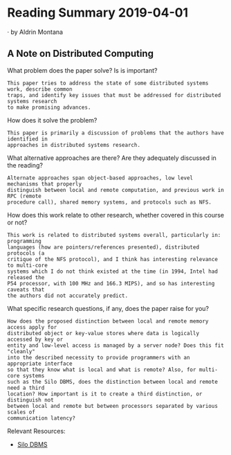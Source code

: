 # Reading Summary 2019-04-01

&middot; by Aldrin Montana

## A Note on Distributed Computing

What problem does the paper solve? Is is important?
  
    This paper tries to address the state of some distributed systems work, describe common
    traps, and identify key issues that must be addressed for distributed systems research
    to make promising advances.

How does it solve the problem?

    This paper is primarily a discussion of problems that the authors have identified in
    approaches in distributed systems research.
  
What alternative approaches are there? Are they adequately discussed in the reading?
  
    Alternate approaches span object-based approaches, low level mechanisms that properly
    distinguish between local and remote computation, and previous work in RPC (remote
    procedure call), shared memory systems, and protocols such as NFS.
  
How does this work relate to other research, whether covered in this course or not?

    This work is related to distributed systems overall, particularly in: programming
    languages (how are pointers/references presented), distributed protocols (a
    critique of the NFS protocol), and I think has interesting relevance to multi-core
    systems which I do not think existed at the time (in 1994, Intel had released the
    P54 processor, with 100 MHz and 166.3 MIPS), and so has interesting caveats that
    the authors did not accurately predict.

What specific research questions, if any, does the paper raise for you?

    How does the proposed distinction between local and remote memory access apply for
    distributed object or key-value stores where data is logically accessed by key or
    entity and low-level access is managed by a server node? Does this fit "cleanly"
    into the described necessity to provide programmers with an appropriate interface
    so that they know what is local and what is remote? Also, for multi-core systems
    such as the Silo DBMS, does the distinction between local and remote need a third
    location? How important is it to create a third distinction, or distinguish not
    between local and remote but between processors separated by various scales of
    communication latency?

Relevant Resources:
* [Silo DBMS][paper-silo]


<!-- Links -->
[paper-silo]: https://dl.acm.org/citation.cfm?id=2522713
